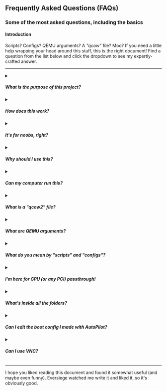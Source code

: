 ## Frequently Asked Questions (FAQs)
### Some of the most asked questions, including the basics

#### Introduction

Scripts? Configs? QEMU arguments? A *"qcow"* file? Moo? If you need a little help wrapping your head around this stuff, this is the right document! Find a question from the list below and click the dropdown to see my expertly-crafted answer.

***
<details><summary><h5>What is the purpose of this project?</h5></summary>

*ultimate-macOS-KVM* was created to try and ease the complications of creating a macOS virtual machine through KVM, including some of the more advanced tasks, like GPU passthrough.

</details>

<details><summary><h5>How does this work?</h5></summary>

Written in Python, this project uses various scripts to automate the creation and management of a macOS virtual machine, using QEMU and KVM. 

The scripts are run in terminal-space. Scripts included in the project intended on being used by the user present with terminal UIs (TUIs), creating a friendly approach to the command line. 

</details>

<details><summary><h5>It's for noobs, right?</h5></summary>

It can be, sure. But *ultimate-macOS-KVM* is designed for everyone. You may well be a noob, and that's okay, but you might also be a professional **nerd** who knows everything about everything. Either way, this project was made for you. 

While there is a focus on user-friendliness, there are plenty of advanced features and functionality present within the project. For example, did you know that the built in updater can upgrade and downgrade to *any version* of the project using command arguments? Neither did I!

Furthermore, it's as f*ck-up-proof as possible, with tools designed to help you recover from such misadventures without losing valuable files, such as a soft reset of the virtual NVRAM, which can be used to fix common bootloader issues. Or, for the hardcore misintellectual, you can even download and reset the *entire* project from *within* the project. Pure mental- *for* the pure mental.

</details>

<details><summary><h5>Why should I use this?</h5></summary>

Idk. But, if you're reading this you're clearly interested, so I'll try convince you. 

The main "selling point" of the project is probably **AutoPilot**, which is a massive script that can do the following:

- Guide the user through virtual hardware setup, including explanations
- Automatically changes the recommended defaults based on several factors, including the choices you make
- Load preset files for express setup, no options needed (in development)
- Plenty of granular options for advanced users
- Automatically downloads macOS for you, or you can supply your own image
- __Have a fully-functional KVM-powered macOS VM in under 5 minutes__
- Sleep deprive the developer of the project

Additionally, as mentioned in the last section (which I know you read), there's crisis-management built right in, for all those f*cky-wuckies you might have. The project includes a suite of restoration tools that help you attempt virtual machine boot recovery without losing your install and anything in it.

</details>

<details><summary><h5>Can my computer run this?</h5></summary>

Does it run Crysis? Yes? You're wrong. Anyway, the answer is *probably*. 

Any recent Linux kernel has KVM built right in, meaning you don't have to do any extra setup on that front. 

You **must** be booting in UEFI mode, and **NOT** legacy BIOS mode. Secure Boot should also ideally be disabled.

CSM and ROM-BAR may need to be enabled / disabled based on your specific system. See the [gotchas page](https://github.com/Coopydood/ultimate-macOS-KVM/wiki/Gotchas) for more on this.

All you need to do is install the dependencies and have your hardware meet the requirements, both listed [here](https://github.com/Coopydood/ultimate-macOS-KVM#requirements). Then, just follow the small guide included [here](https://github.com/Coopydood/ultimate-macOS-KVM#getting-started). You can choose any Linux distro that you want, but individual installations of packages will likely differ between different distros (apt, pacman, rpm, etc.).

There are also a few automatic system checkers built in, included in the `./scripts/extras/` folder and can be run seperately from the project - or using the included submenu in v0.9.0 or later. These can check the following:

- Whether your system is ready for basic KVM
- If your system is set up for VFIO-PCI passthrough
- The compatibility of your installed GPUs with macOS
- IOMMU grouping
- VFIO-PCI kernel driver device bindings
- VFIO-PCI IDs of installed hardware

</details>

<details><summary><h5>What is a "qcow2" file?</h5></summary>

Moof! (Clarus reference, anyone?)

A ``.qcow2`` file is simply a virtual hard disk file used mainly by QEMU/KVM. 

The VMware equivalent would be a ``.vmdk`` file.

The VirtualBox equivalent would be a ``.vdi`` or ``.vdk`` file.

</details>

<details><summary><h5>What are QEMU arguments?</h5></summary>

WHY HAS MY DAD BEEN GONE SO LONG? WORKING WITH QEMU AGAIN?!
NO MICHAEL! HE JUST WENT TO GET THE MILK-

Oh, sorry, not that kind of QEMU argument!

The QEMU arguments are simply the list of variables passed on to the ``qemu-system-x86_64`` program, used to set up your virtual machine. 

The arguments themselves shouldn't be edited by the user, as they've been pre-programmed to work out-of-the-box.

They look similar to this:

```
args=(
-global ICH9-LPC.acpi-pci-hotplug-with-bridge-support=off
-enable-kvm -m "$ALLOCATED_RAM" -cpu "$CPU_MODEL",kvm=on,vendor=GenuineIntel,+invtsc,vmware-cpuid-freq=on,"$CPU_FEATURE_ARGS"
-machine q35
-usb -device usb-kbd -device usb-tablet #USB_DEV
-smp "$CPU_THREADS",cores="$CPU_CORES",sockets="$CPU_SOCKETS"
-device usb-ehci,id=ehci
-device qemu-xhci,id=xhci
-device pcie-root-port,bus=pcie.0,slot=1,x-speed=16,x-width=32
...
)
```

</details>

<details><summary><h5>What do you mean by "scripts" and "configs"?</h5></summary>

When the project mentions "scripts", it means either *the Python files used to run the program*, or *the user-generated shell scripts used to boot a virtual machine.*

When the project mentions "configs", it's typically referring to *files generated by AutoPilot*, in the form of shell scripts ending in ``.sh``. These were generated based on your specific configuration, hence the naming. 

</details>

<details><summary><h5>I'm here for GPU (or any PCI) passthrough!</h5></summary>

Great! The project can assist you with this too.

There's a built-in tool called the **VFIO-PCI Passthrough Assistant**, which - similarly to *AutoPilot* - guides you through the process of configuring your devices for VFIO-PCI passthrough.

The full guide for this tool and passthrough in general can be found [here](https://github.com/Coopydood/ultimate-macOS-KVM/wiki/Passthrough).

</details>



<details><summary><h5>What's inside all the folders?</h5></summary>

Well, fun stuff, but there's some that you shouldn't touch unless you'd like to help improve the project. 

Everything in the ``resources`` folder should be left alone, as the project needs the stuff in here to function properly. Editing or misplacing these files will likely break the project. If you think this has happened by accident or through your reckless behaviour, you can use the built in restoration script to restore the project files back to their working state, without losing your data or having to re-clone the repository. Don't worry, your stupidity is safe with me.

The files in the aptly-named ``scripts`` folder are, well, the scripts themselves. Same principle as the `resources` folder - no touchy unless you know how to touchy.

Files in the ``boot`` folder are generated after running AutoPilot. They consist of the OpenCore boot image and its unpackaged files. You can't really edit these even if you wanted to, except from the OpenCore image, which **you should do** from within macOS. A guide on this can be found [here](https://github.com/Coopydood/ultimate-macOS-KVM/wiki/OpenCore).

The ``blobs`` folder contains nothing until AutoPilot is run. This is where AutoPilot stores your choices, instead of using variables. This way, if the process is interrupted for some reason, it can be resumed using the existing files. The contents of these files may also be dictated by an *AutoPilot preset* that you loaded. It is **safe** to delete these files **after** AutoPilot has finished, or if you want to do a clean run of AutoPilot. If AutoPilot blobs exist the next time it is run, these blobs are automatically archived to a ``stale`` folder inside the ``blobs`` folder. The blobs in the ``stale`` folder are unused and are stored simply in case the user wants to back them up, but can be safely deleted at any time.

The ``roms`` folder contains one example GPU VBIOS (AMD Radeon RX 550 Sapphire Pulse), and any other you've used or dumped with the project. If you supply a ROM file in the VFIO-PCI passthrough assistant for example, it will be copied from its original location to this folder for use with QEMU. The original ROM file is not touched. If you use the built-in VBIOS dump tool, the output file is also placed in this folder automatically. You may need to patch a GPU's VBIOS, and this can be done to any ROM file in this folder directly if you wish. The files in this folder can be safely deleted as long as they are no longer used by a script you've made with AutoPilot. If you don't use passthrough, this folder isn't relevant to you.

The ``ovmf`` folder is also populated only after running AutoPilot. This folder holds the OVMF boot code file, and your customised OVMF variable file - holding information such as boot order, screen resolution, etc. The files in here have a tendancy to become unusable after heavy usage, but this can be easily resolved. However, do **NOT** remove or replace the files yourself. Use the built-in OVMF restore tool, which can be accessed from the main menu.

Oh, hi mum! I'm on the ``docs`` folder! Well, there's not much to this one as you've evidently already found it, but this folder contains several useful(?) documents surrounding both the project itself and other aspects of using KVM. If you find the way I write documents fills you with a burning hatrid-filled rage, you can delete these files if you want... But, I'll know. I'm like Santa- always watching.

And finally, the ``internal`` folder. If you see this, run. You shouldn't have it. Oh and by the way, I'll know if you do. ;)

</details>

<details><summary><h5>Can I edit the boot config I made with AutoPilot?</h5></summary>

Yes, you can. AutoPilot is designed to create a new boot script based on your preferences, but you may desire to change these over time without using AutoPilot again, and it has been designed to allow you to do so. 

The values that can be safely changed by the user are all placed at the top of the generated boot script, like this:

```sh
ALLOCATED_RAM="8G"
CPU_SOCKETS="1"
CPU_CORES="2"
CPU_THREADS="4"
CPU_MODEL="host"
CPU_FEATURE_ARGS="+ssse3,+sse4.2,+popcnt,+avx,+aes,+xsave,+xsaveopt,check"
```

As you can see, the values you would have chosen during AutoPilot are inserted into each argument as a string. You can edit the value inside the string (i.e. "8G"), but do **NOT** edit the variable itself (i.e. ALLOCATED_RAM=). In this example, if you wanted to change the virtual RAM from 8 GB to 16 GB, you'd change

```sh
ALLOCATED_RAM="8G"
``` 

to

```sh
ALLOCATED_RAM="16G"
```

and this would take effect in the VM's configuration the next time it is run.

Anything below the variables should not be changed, except the designated lines used to attach the macOS recovery image to the VM, or the lines used to enable VNC. You can remove these lines after you've installed macOS, which will stop "macOS Base System" from appearing in your boot menu. To do this, remove the following lines from your config file:

```sh
############## REMOVE THESE LINES AFTER MACOS INSTALLATION ###############
-drive id=BaseSystem,if=none,file="/home/aaaaaaa/sexytime/BaseSystem.dmg",format=raw
-device ide-hd,bus=sata.4,drive=BaseSystem
##########################################################################
```

You may prefer to comment-out the lines instead, in case you need to re-attach the base system image again later.

</details>

<details><summary><h5>Can I use VNC?</h5></summary>

If you would prefer to connect to the virtual display using VNC, you can do so! The virtual machine can open a virtual display as a VNC server, running on port ``5900`` of your local host. Uncomment the ``-vnc`` line (remove the # at the start) of your boot config file to enable this:

```sh
################ UNCOMMENT IF YOU WANT TO USE VNC MONITOR ################
-vnc 0.0.0.0:1,password=on -k en-us
##########################################################################
```

You can then connect to the virtual machine's display using a VNC client, at ``127.0.0.1:5900``, or even remotely using your local/external IP. If you want to connect from outside your network, please make sure you have all the necessary security and hardening before doing this. Basically; don't let me sneak in.

</details>

***
I hope you liked reading this document and found it somewhat useful (and maybe even funny). Eversiege watched me write it and liked it, so it's obviously good.